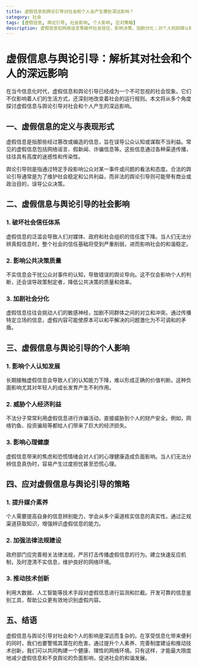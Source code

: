 ```yaml
---
title: 虚假信息和舆论引导对社会和个人会产生哪些深远影响？
category: 社会
tags: [虚假信息, 舆论引导, 社会影响, 个人影响, 应对策略]
description: 虚假信息如网络谣言等破坏社会信任，影响决策，加剧分化；对个人则妨碍认知，威胁财产，影响心理。应对措施有提升媒介素养、加强法律和技术手段来识别拦截虚假信息。共同营造健康网络环境至关重要。
---
```

# 虚假信息与舆论引导：解析其对社会和个人的深远影响

 在当今信息化时代，虚假信息和舆论引导已经成为一个不可忽视的社会现象。它们不仅影响着人们的生活方式，还深刻地改变着社会的运行规则。本文将从多个角度探讨虚假信息与舆论引导对社会和个人产生的深远影响。

## 一、虚假信息的定义与表现形式
 虚假信息是指那些经过篡改或编造的信息，旨在误导公众认知或谋取不当利益。常见的虚假信息包括网络谣言、假新闻、诈骗信息等。这些信息通过各种渠道传播，往往具有高度的迷惑性和传染性。

 舆论引导则是指通过特定手段影响公众对某一事件或问题的看法和态度。合法的舆论引导通常是为了维护社会稳定和公共利益，而非法的舆论引导则可能带有商业或政治目的，误导公众决策。

## 二、虚假信息与舆论引导的社会影响
### 1. 破坏社会信任体系
 虚假信息的泛滥会导致人们对媒体、政府和社会组织的信任度下降。当人们无法分辨真假信息时，整个社会的信任基础将受到严重削弱，进而影响社会的和谐稳定。

### 2. 影响公共决策质量
 不实信息会干扰公众对事件的认知，导致错误的舆论导向。这不仅会影响个人的判断，还会误导政策制定者，降低公共决策的质量和效率。

### 3. 加剧社会分化
 虚假信息往往会挑动人们的敏感神经，加剧不同群体之间的对立和冲突。通过传播特定立场的信息，虚假内容可能使原本可以和平解决的问题激化为不可调和的矛盾。

## 三、虚假信息与舆论引导的个人影响
### 1. 影响个人认知发展
 长期接触虚假信息会导致人们的认知能力下降，难以形成正确的价值判断。这种负面影响尤其对年轻人的成长发育产生不利作用。


### 2. 威胁个人经济利益
 不法分子常常利用虚假信息进行诈骗活动，直接威胁到个人的财产安全。例如，网络钓鱼、投资骗局等都给人们带来了巨大的经济损失。

### 3. 影响心理健康
 虚假信息带来的焦虑和恐慌情绪会对人们的心理健康造成负面影响。当人们无法分辨信息真伪时，容易产生过度担忧甚至恐慌心理。

## 四、应对虚假信息与舆论引导的策略
### 1. 提升媒介素养
 个人需要提高自身的信息辨别能力，学会从多个渠道核实信息的真实性。通过正规渠道获取知识，增强辨识虚假信息的能力。

### 2. 加强法律法规建设
 政府部门应完善相关法律法规，严厉打击传播虚假信息的行为。建立快速反应机制，及时澄清不实信息，维护良好的网络环境。

### 3. 推动技术创新
 利用大数据、人工智能等技术手段对虚假信息进行监测和拦截。开发可靠的信息鉴别工具，帮助公众更有效地识别虚假内容。

## 五、结语
 虚假信息与舆论引导对社会和个人的影响是深远而复杂的。在享受信息化带来便利的同时，我们也要警惕其潜在的危害。通过提升个人素养、完善制度建设和推动技术创新，我们可以共同构建一个健康、理性的网络环境。只有这样，才能最大限度地减少虚假信息和不良舆论的负面影响，促进社会的和谐发展。